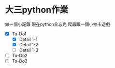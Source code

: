 # 大三python作業
做一個小記錄
現在python全忘光
爬蟲跟一個小抽卡遊戲


+ [X] To-Do1
  + [X] Detail 1-1
  + [X] Detail 1-2
  + [ ] Detail 1-3
+ [ ] To-Do2
+ [ ] To-Do3
